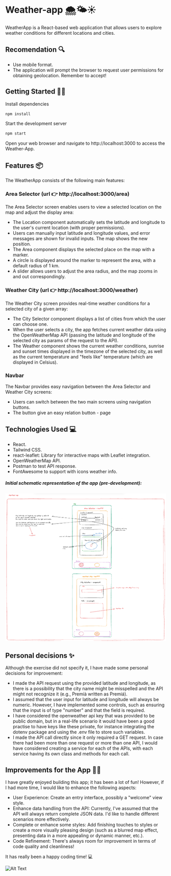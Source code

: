 # Weather-app 🌨️🌤️☀️

WeatherApp is a React-based web application that allows users to explore weather conditions for different locations and cities.

## Recomendation 🔍

- Use mobile format.
- The application will prompt the browser to request user permissions for obtaining geolocation. Remember to accept!

## Getting Started 🏃‍♂️
Install dependencies
```bash
npm install
```
Start the development server
```bash
npm start
```
Open your web browser and navigate to http://localhost:3000 to access the Weather-App.

## Features 📦
The WeatherApp consists of the following main features:

### Area Selector (url 👉 http://localhost:3000/area)

The Area Selector screen enables users to view a selected location on the map and adjust the display area:

- The Location component automatically sets the latitude and longitude to the user's current location (with proper permissions).
- Users can manually input latitude and longitude values, and error messages are shown for invalid inputs. The map shows the new position.
- The Area component displays the selected place on the map with a marker.
- A circle is displayed around the marker to represent the area, with a default radius of 1 km.
- A slider allows users to adjust the area radius, and the map zooms in and out correspondingly.

### Weather City (url 👉 http://localhost:3000/weather)
The Weather City screen provides real-time weather conditions for a selected city of a given array:

- The City Selector component displays a list of cities from which the user can choose one.
- When the user selects a city, the app fetches current weather data using the OpenWeatherMap API (passing the latitude and longitude of the selected city as params of the request to the API).
- The Weather component shows the current weather conditions, sunrise and sunset times displayed in the timezone of the selected city, as well as the current temperature and "feels like" temperature (which are displayed in Celsius).

### Navbar 
The Navbar provides easy navigation between the Area Selector and Weather City screens:

- Users can switch between the two main screens using navigation buttons.
- The button give an easy relation button - page 


## Technologies Used 💻
- React.
- Tailwind CSS.
- react-leaflet: Library for interactive maps with Leaflet integration.
- OpenWeatherMap API.
- Postman to test API response.
- FontAwesome to support with icons weather info.


##### <em>Initial schematic representation of the app (pre-development):</em>
![Alt Text](./public/images/Initial%20schema.png)


## Personal decisions ✨
Although the exercise did not specify it, I have made some personal decisions for improvement:

- I made the API request using the provided latitude and longitude, as there is a possibility that the city name might be misspelled and the API might not recognize it (e.g., Premià written as Premiá).
- I assumed that the user input for latitude and longitude will always be numeric. However, I have implemented some controls, such as ensuring that the input is of type "number" and that the field is required.
- I have considered the openweather api key that was provided to be public domain, but in a real-life scenario it would have been a good practise to have keys like these private, for instance integrating the dotenv package and using the .env file to store such variables.
- I made the API call directly since it only required a GET request. In case there had been more than one request or more than one API, I would have considered creating a service for each of the APIs, with each service having its own class and methods for each call.


## Improvements for the App 🚀🚀

I have greatly enjoyed building this app; it has been a lot of fun! However, if I had more time, I would like to enhance the following aspects:

- User Experience: Create an entry interface, possibly a "welcome" view style.
- Enhance data handling from the API: Currently, I've assumed that the API will always return complete JSON data. I'd like to handle different scenarios more effectively.
- Complete or enhance some styles: Add finishing touches to styles or create a more visually pleasing design (such as a blurred map effect, presenting data in a more appealing or dynamic manner, etc.).
- Code Refinement: There's always room for improvement in terms of code quality and cleanliness!

It has really been a happy coding time! 💻

![Alt Text](https://i.gifer.com/7VJ3.gif)